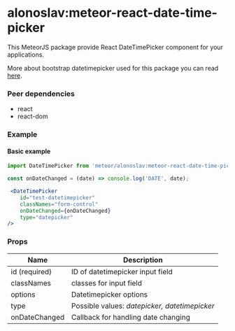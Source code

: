 # alonoslav:meteor-react-date-time-picker

This MeteorJS package provide React DateTimePicker component for your applications.

More about bootstrap datetimepicker used for this package you can read [here](https://github.com/smalot/bootstrap-datetimepicker).

### Peer dependencies
* react
* react-dom

### Example

#### Basic example

```jsx harmony
import DateTimePicker from 'meteor/alonoslav:meteor-react-date-time-picker';

const onDateChanged = (date) => console.log('DATE', date);

 <DateTimePicker
    id="test-datetimepicker"
    classNames="form-control"
    onDateChanged={onDateChanged}
    type="datepicker"
/>
```

### Props

| Name |Description|
| ---- | --------- |
| id (required) | ID of datetimepicker input field |
| classNames | classes for input field |
| options | Datetimepicker options |
| type | Possible values: *datepicker, datetimepicker* |
| onDateChanged | Callback for handling date changing |
